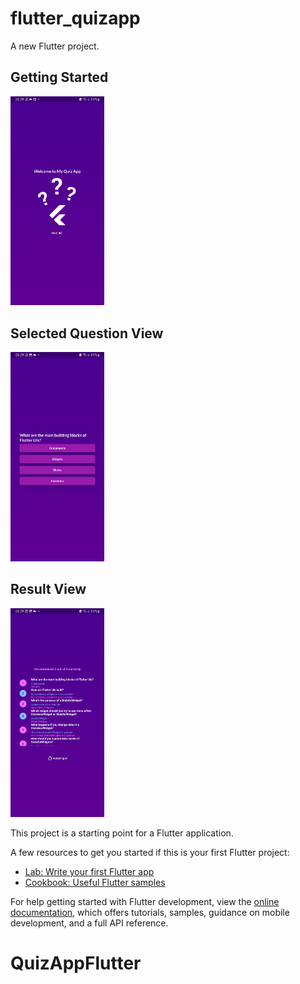 # flutter_quizapp

A new Flutter project.

## Getting Started

<img src='demo/Image1.jpg' width='150'>

## Selected Question View

<img src='demo/Image2.jpg' width='150'>

## Result View

<img src='demo/Image3.jpg' width='150'>


This project is a starting point for a Flutter application.

A few resources to get you started if this is your first Flutter project:

- [Lab: Write your first Flutter app](https://docs.flutter.dev/get-started/codelab)
- [Cookbook: Useful Flutter samples](https://docs.flutter.dev/cookbook)

For help getting started with Flutter development, view the
[online documentation](https://docs.flutter.dev/), which offers tutorials,
samples, guidance on mobile development, and a full API reference.
# QuizAppFlutter
